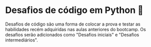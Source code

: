 # Desafios de código em Python :book:

Desafios de código são uma forma de colocar a prova e testar as habilidades recém adquiridas nas aulas anteriores do bootcamp.
Os desafios serão adicionados como "Desafios iniciais" e "Desafios intermediários".
